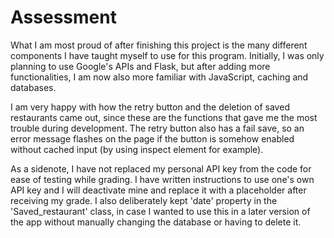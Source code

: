 # Assessment
What I am most proud of after finishing this project is the many different components I have taught myself to use for this program. Initially, I was only planning to use Google's APIs and Flask, but after adding more functionalities, I am now also more familiar with JavaScript, caching and databases. 

I am very happy with how the retry button and the deletion of saved restaurants came out, since these are the functions that gave me the most trouble during development. The retry button also has a fail save, so an error message flashes on the page if the button is somehow enabled without cached input (by using inspect element for example). 

As a sidenote, I have not replaced my personal API key from the code for ease of testing while grading. I have written instructions to use one's own API key and I will deactivate mine and replace it with a placeholder after receiving my grade. I also deliberately kept 'date' property in the 'Saved_restaurant' class, in case I wanted to use this in a later version of the app without manually changing the database or having to delete it.